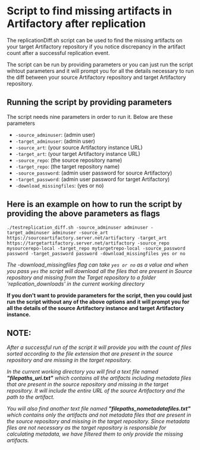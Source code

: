 Script to find missing artifacts in Artifactory after replication
=================================================================

The replicationDiff.sh script can be used to find the missing artifacts on your target Artifactory repository if you notice discrepancy in the artifact count after a successful replication event.

The script can be run by providing parameters or you can just run the script wihtout parameters and it will prompt you for all the details necessary to run the diff between your source Artifactory repository and target Artifactory repository.

Running the script by providing parameters
------------------------------------------

The script needs nine parameters in order to run it. Below are these parameters

- `-source_adminuser`: (admin user)
- `-target_adminuser`: (admin user)
- `-source_art`: (your source Artifactory instance URL)
- `-target_art`: (your target Artifactory instance URL)
- `-source_repo`: (the source repository name)
- `-target_repo`: (the target repository name)
- `-source_password`: (admin user password for source Artifactory)
- `-target_password`: (admin user password for target Artifactory)
- `-download_missingfiles`: (yes or no)

Here is an example on how to run the script by providing the above parameters as flags
--------------------------------------------------------------------------------------

`./testreplication_diff.sh -source_adminuser adminuser -target_adminuser adminuser -source_art https://sourceartifactory.server.net/artifactory -target_art https://targetartifactory.server.net/artifactory -source_repo mysourcerepo-local -target_repo mytargetrepo-local -source_password password -target_password password -download_missingfiles yes or no`

*The -download_missingfiles flag can take `yes or no` as a value and when you pass `yes` the script will download all the files that are present in Source repository and missing from the Target repository to a folder 'replication_downloads' in the current working directory*

**If you don't want to provide parameters for the script, then you could just run the script without any of the above options and it will prompt you for all the details of the source Artifactory instance and target Artifactory instance.**

**NOTE:**
----------
*After a successful run of the script it will provide you with the count of files sorted according to the file extension that are present in the source repository and are missing in the target repository.* 

*In the current working directory you will find a text file named **"filepaths_uri.txt"** which contains all the artifacts including metadata files that are present in the source repository and missing in the target repository. It will include the entire URL of the source Artifactory and the path to the artifact.*

*You will also find another text file named **"filepaths_nometadatafiles.txt"** which contains only the artifacts and not metadata files  that are present in the source repository and missing in the target repository. Since metadata files are not necessary as the target repository is responsible for calculating metadata, we have filtered them to only provide the missing artifacts.*
